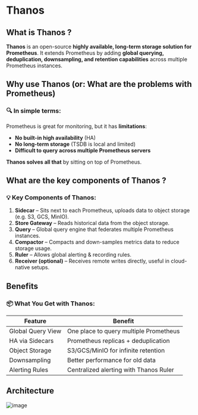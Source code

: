 # Thanos 

## What is Thanos ?

**Thanos** is an open-source **highly available, long-term storage solution for Prometheus**. It extends Prometheus by adding **global querying, deduplication, downsampling, and retention capabilities** across multiple Prometheus instances.

## Why use Thanos (or: What are the problems with Prometheus)

### 🔍 In simple terms:
Prometheus is great for monitoring, but it has **limitations**:
- **No built-in high availability** (HA)
- **No long-term storage** (TSDB is local and limited)
- **Difficult to query across multiple Prometheus servers**

**Thanos solves all that** by sitting on top of Prometheus.

## What are the key components of Thanos ?

### 💡 Key Components of Thanos:

1. **Sidecar** – Sits next to each Prometheus, uploads data to object storage (e.g. S3, GCS, MinIO).
2. **Store Gateway** – Reads historical data from the object storage.
3. **Query** – Global query engine that federates multiple Prometheus instances.
4. **Compactor** – Compacts and down-samples metrics data to reduce storage usage.
5. **Ruler** – Allows global alerting & recording rules.
6. **Receiver (optional)** – Receives remote writes directly, useful in cloud-native setups.

## Benefits 

### 📦 What You Get with Thanos:

| Feature               | Benefit                                  |
|----------------------|------------------------------------------|
| Global Query View    | One place to query multiple Prometheus   |
| HA via Sidecars      | Prometheus replicas + deduplication      |
| Object Storage       | S3/GCS/MinIO for infinite retention      |
| Downsampling         | Better performance for old data          |
| Alerting Rules       | Centralized alerting with Thanos Ruler   |

## Architecture 

![image](https://github.com/user-attachments/assets/90610bd3-c63b-4e62-b03e-41e0eaf4a371)
